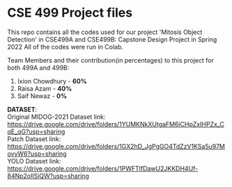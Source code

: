 # CSE 499 Project files
This repo contains all the codes used for our project 'Mitosis Object Detection' in CSE499A and CSE499B: Capstone Design Project in Spring 2022
All of the codes were run in Colab.

Team Members and their contribution(in percentages) to this project for both 499A and 499B:
1. Ixion Chowdhury - **60%** 
2. Raisa Azam      - **40%**
3. Saif Newaz      - **0%**

**DATASET**:                
Original MIDOG-2021 Dataset link: https://drive.google.com/drive/folders/1YUMKNkXUtgaFM6jCHpZxIHPZx_CqE_qG?usp=sharing                     
Patch Dataset link:  https://drive.google.com/drive/folders/1GX2hD_JgPgGO4TdZzV1KSa5u97MovyW6?usp=sharing             
YOLO Dataset link: https://drive.google.com/drive/folders/1PWFTlfDawU2JKKDH4Uf-84Np2olISiQW?usp=sharing
